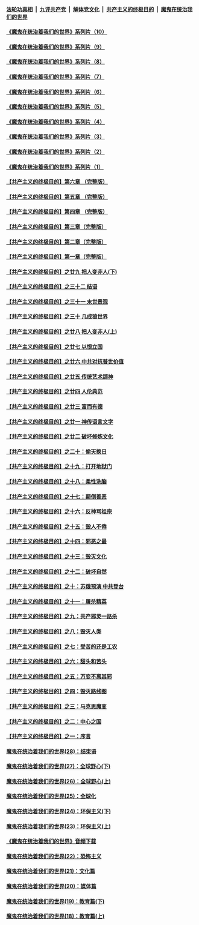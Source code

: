 

####  [法轮功真相](../../../../basic/blob/master/README.md?t=08061831) &nbsp;|&nbsp; [九评共产党](../../../../9ping.md/blob/master/README.md?t=08061831) &nbsp;|&nbsp; [解体党文化](../../../../jtdwh.md/blob/master/README.md?t=08061831)  &nbsp;|&nbsp; [共产主义的终极目的](../../../../gczydzjmd.md/blob/master/README.md?t=08061831) &nbsp;|&nbsp; [魔鬼在统治我们的世界](../../../../mgztzwmdsj.md/blob/master/README.md?t=08061831) 

#### [《魔鬼在统治着我们的世界》系列片（10）](../pages/nsc422/n12292670.md?t=08061831) 

#### [《魔鬼在统治着我们的世界》系列片（9）](../pages/nsc422/n12290859.md?t=08061831) 

#### [《魔鬼在统治着我们的世界》系列片（8）](../pages/nsc422/n12287445.md?t=08061831) 

#### [《魔鬼在统治着我们的世界》系列片（7）](../pages/nsc422/n12283425.md?t=08061831) 

#### [《魔鬼在统治着我们的世界》系列片（6）](../pages/nsc422/n12282314.md?t=08061831) 

#### [《魔鬼在统治着我们的世界》系列片（5）](../pages/nsc422/n12281419.md?t=08061831) 

#### [《魔鬼在统治着我们的世界》系列片（4）](../pages/nsc422/n12274024.md?t=08061831) 

#### [《魔鬼在统治着我们的世界》系列片（3）](../pages/nsc422/n12271322.md?t=08061831) 

#### [《魔鬼在统治着我们的世界》系列片（2）](../pages/nsc422/n12269049.md?t=08061831) 

#### [《魔鬼在统治着我们的世界》系列片（1）](../pages/nsc422/n12267575.md?t=08061831) 

#### [【共产主义的终极目的】第六章 （完整版）](../pages/nsc422/n11428913.md?t=08061831) 

#### [【共产主义的终极目的】第五章 （完整版）](../pages/nsc422/n11428912.md?t=08061831) 

#### [【共产主义的终极目的】第四章 （完整版）](../pages/nsc422/n11428907.md?t=08061831) 

#### [【共产主义的终极目的】第三章（完整版）](../pages/nsc422/n11428848.md?t=08061831) 

#### [【共产主义的终极目的】第二章（完整版）](../pages/nsc422/n11428831.md?t=08061831) 

#### [【共产主义的终极目的】第一章（完整版）](../pages/nsc422/n11417651.md?t=08061831) 

#### [【共产主义的终极目的】之廿九 把人变非人(下)](../pages/nsc422/n11344140.md?t=08061831) 

#### [【共产主义的终极目的】之三十二 结语](../pages/nsc422/n11360535.md?t=08061831) 

#### [【共产主义的终极目的】之三十一 末世景观](../pages/nsc422/n11351129.md?t=08061831) 

#### [【共产主义的终极目的】之三十 几成狼世界](../pages/nsc422/n11348280.md?t=08061831) 

#### [【共产主义的终极目的】之廿八 把人变非人(上)](../pages/nsc422/n11340492.md?t=08061831) 

#### [【共产主义的终极目的】之廿七 以恨立国](../pages/nsc422/n11336944.md?t=08061831) 

#### [【共产主义的终极目的】之廿六 中共对抗普世价值](../pages/nsc422/n11324785.md?t=08061831) 

#### [【共产主义的终极目的】之廿五 传统艺术颂神](../pages/nsc422/n11296396.md?t=08061831) 

#### [【共产主义的终极目的】之廿四 人伦典范](../pages/nsc422/n11296397.md?t=08061831) 

#### [【共产主义的终极目的】之廿三 富而有德](../pages/nsc422/n11283598.md?t=08061831) 

#### [【共产主义的终极目的】之廿一 神传语言文字](../pages/nsc422/n11263265.md?t=08061831) 

#### [【共产主义的终极目的】之廿二 破坏修炼文化](../pages/nsc422/n11245728.md?t=08061831) 

#### [【共产主义的终极目的】之二十：偷天换日](../pages/nsc422/n11238846.md?t=08061831) 

#### [【共产主义的终极目的】之十九：打开地狱门](../pages/nsc422/n11206376.md?t=08061831) 

#### [【共产主义的终极目的】之十八：柔性洗脑](../pages/nsc422/n11199994.md?t=08061831) 

#### [【共产主义的终极目的】之十七：颠倒善恶](../pages/nsc422/n11179782.md?t=08061831) 

#### [【共产主义的终极目的】之十六：反神骂祖宗](../pages/nsc422/n11166798.md?t=08061831) 

#### [【共产主义的终极目的】之十五：毁人不倦](../pages/nsc422/n11166792.md?t=08061831) 

#### [【共产主义的终极目的】之十四：邪恶之最](../pages/nsc422/n11150249.md?t=08061831) 

#### [【共产主义的终极目的】之十三：毁灭文化](../pages/nsc422/n11135227.md?t=08061831) 

#### [【共产主义的终极目的】之十二：破坏自然](../pages/nsc422/n11135214.md?t=08061831) 

#### [【共产主义的终极目的】之十：苏俄预演 中共登台](../pages/nsc422/n11118424.md?t=08061831) 

#### [【共产主义的终极目的】之十一：屠杀精英](../pages/nsc422/n11118442.md?t=08061831) 

#### [【共产主义的终极目的】之九：共产邪灵一路杀](../pages/nsc422/n11114139.md?t=08061831) 

#### [【共产主义的终极目的】之八：毁灭人类](../pages/nsc422/n11108503.md?t=08061831) 

#### [【共产主义的终极目的】之七：受苦的还是工农](../pages/nsc422/n11101809.md?t=08061831) 

#### [【共产主义的终极目的】之六：甜头和苦头](../pages/nsc422/n11096971.md?t=08061831) 

#### [【共产主义的终极目的】之五：万变不离其邪](../pages/nsc422/n11091285.md?t=08061831) 

#### [【共产主义的终极目的】之四：毁灭路线图](../pages/nsc422/n11086284.md?t=08061831) 

#### [【共产主义的终极目的】之三：马克思魔变](../pages/nsc422/n11061941.md?t=08061831) 

#### [【共产主义的终极目的】之二：中心之国](../pages/nsc422/n11047728.md?t=08061831) 

#### [【共产主义的终极目的】之一：序言](../pages/nsc422/n11086077.md?t=08061831) 

#### [魔鬼在统治着我们的世界(28)：结束语](../pages/nsc422/n10936246.md?t=08061831) 

#### [魔鬼在统治着我们的世界(27)：全球野心(下)](../pages/nsc422/n10928319.md?t=08061831) 

#### [魔鬼在统治着我们的世界(26)：全球野心(上)](../pages/nsc422/n10900318.md?t=08061831) 

#### [魔鬼在统治着我们的世界(25)：全球化](../pages/nsc422/n10788205.md?t=08061831) 

#### [魔鬼在统治着我们的世界(24)：环保主义(下)](../pages/nsc422/n10695307.md?t=08061831) 

#### [魔鬼在统治着我们的世界(23)：环保主义(上)](../pages/nsc422/n10688613.md?t=08061831) 

#### [《魔鬼在统治着我们的世界》音频下载](../pages/nsc422/n10635553.md?t=08061831) 

#### [魔鬼在统治着我们的世界(22)：恐怖主义](../pages/nsc422/n10614727.md?t=08061831) 

#### [魔鬼在统治着我们的世界(21)：文化篇](../pages/nsc422/n10597706.md?t=08061831) 

#### [魔鬼在统治着我们的世界(20)：媒体篇](../pages/nsc422/n10586579.md?t=08061831) 

#### [魔鬼在统治着我们的世界(19)：教育篇(下)](../pages/nsc422/n10564808.md?t=08061831) 

#### [魔鬼在统治着我们的世界(18)：教育篇(上)](../pages/nsc422/n10526970.md?t=08061831) 


